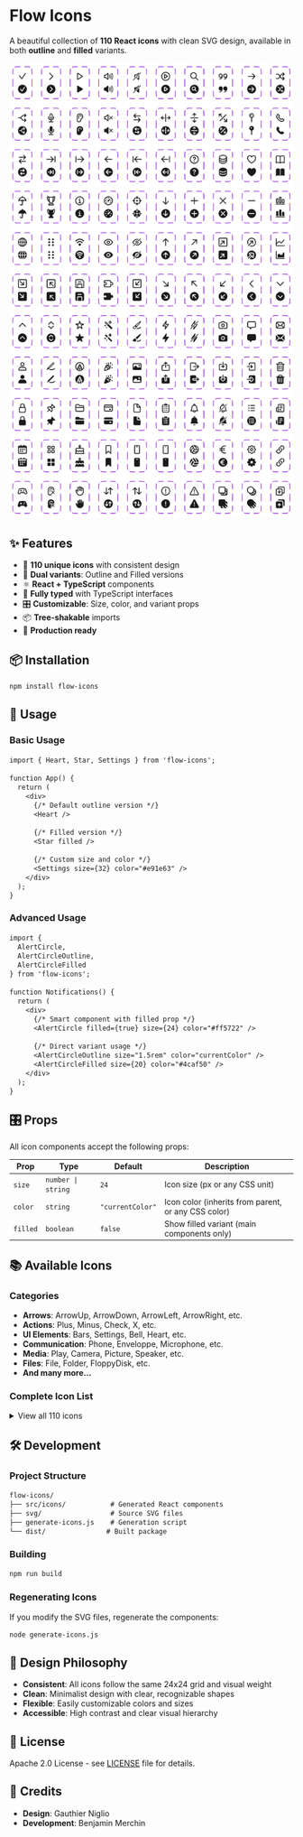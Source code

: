 # Flow Icons

A beautiful collection of **110 React icons** with clean SVG design, available in both **outline** and **filled** variants.

![Flow Icons Preview](./icon-preview.png)

## ✨ Features

- 🎨 **110 unique icons** with consistent design
- 🔄 **Dual variants**: Outline and Filled versions
- ⚛️ **React + TypeScript** components
- 🎯 **Fully typed** with TypeScript interfaces
- 🎛️ **Customizable**: Size, color, and variant props
- 📦 **Tree-shakable** imports
- 🚀 **Production ready**

## 📦 Installation

```bash
npm install flow-icons
```

## 🚀 Usage

### Basic Usage

```tsx
import { Heart, Star, Settings } from 'flow-icons';

function App() {
  return (
    <div>
      {/* Default outline version */}
      <Heart />
      
      {/* Filled version */}
      <Star filled />
      
      {/* Custom size and color */}
      <Settings size={32} color="#e91e63" />
    </div>
  );
}
```

### Advanced Usage

```tsx
import { 
  AlertCircle, 
  AlertCircleOutline, 
  AlertCircleFilled 
} from 'flow-icons';

function Notifications() {
  return (
    <div>
      {/* Smart component with filled prop */}
      <AlertCircle filled={true} size={24} color="#ff5722" />
      
      {/* Direct variant usage */}
      <AlertCircleOutline size="1.5rem" color="currentColor" />
      <AlertCircleFilled size={20} color="#4caf50" />
    </div>
  );
}
```

## 🎛️ Props

All icon components accept the following props:

| Prop | Type | Default | Description |
|------|------|---------|-------------|
| `size` | `number \| string` | `24` | Icon size (px or any CSS unit) |
| `color` | `string` | `"currentColor"` | Icon color (inherits from parent, or any CSS color) |
| `filled` | `boolean` | `false` | Show filled variant (main components only) |

## 📚 Available Icons

### Categories

- **Arrows**: ArrowUp, ArrowDown, ArrowLeft, ArrowRight, etc.
- **Actions**: Plus, Minus, Check, X, etc.
- **UI Elements**: Bars, Settings, Bell, Heart, etc.
- **Communication**: Phone, Enveloppe, Microphone, etc.
- **Media**: Play, Camera, Picture, Speaker, etc.
- **Files**: File, Folder, FloppyDisk, etc.
- **And many more...**

### Complete Icon List

<details>
<summary>View all 110 icons</summary>

- AlertCircle, AlertTriangle
- Android, ArrowBottomTop, ArrowDown, ArrowDownLeft, ArrowDownRight
- ArrowLeft, ArrowLeftRight, ArrowLineLeft, ArrowLineRight, ArrowRight
- ArrowRightLeft, ArrowSplitDiagonal, ArrowSplitHorizontal, ArrowSplitVertical
- ArrowTopBottom, ArrowUp, ArrowUpLeft, ArrowUpRight, Bars, Bell
- BellSlash, Bolt, BoltSlash, Book, Bookmark, Brush, Bubble
- Cake, Calendar, Camera, Chart, Check, ChevronDown, ChevronLeft
- ChevronRight, ChevronUp, ChevronUpDown, CircleArrowUpRight, Clipboard
- CreditCard, Crosshair, DataBase, DotsSixVertical, Ear, EarOff
- Enveloppe, Euro, Eye, EyeSlash, File, FloppyDisk, Folder
- GameController, Gauge, Globe, Hand, Heart, Information, Invoice
- Iphone, LineArrowLeft, LineArrowRight, Link, ListItem, Lock
- MagicWand, MagnifyingGlass, MapPin, Microphone, Minus, Pencil
- PencilVertical, Person, Phone, Picture, Pin, Play, PlayCircle
- Plus, Popper, PuzzlePiece, QuestionMark, Quote, Separate
- Settings, Shuffle, SpeakerOff, SpeakerOn, SpeakerSlash
- SquareArrowDown, SquareArrowDownLeft, SquareArrowDownRight
- SquareArrowIn, SquareArrowOut, SquareArrowUp, SquareArrowUpLeft
- SquareArrowUpRight, SquareSquarePlus, Squares, Star, SubtractCircle
- SubtractSquare, Trash, Trophy, Umbrella, VoleyBall, Wifi, X

</details>

## 🛠️ Development

### Project Structure

```
flow-icons/
├── src/icons/           # Generated React components
├── svg/                 # Source SVG files
├── generate-icons.js    # Generation script
└── dist/               # Built package
```

### Building

```bash
npm run build
```

### Regenerating Icons

If you modify the SVG files, regenerate the components:

```bash
node generate-icons.js
```

## 🎨 Design Philosophy

- **Consistent**: All icons follow the same 24x24 grid and visual weight
- **Clean**: Minimalist design with clear, recognizable shapes
- **Flexible**: Easily customizable colors and sizes
- **Accessible**: High contrast and clear visual hierarchy

## 📄 License

Apache 2.0 License - see [LICENSE](./LICENSE) file for details.

## 👥 Credits

- **Design**: Gauthier Niglio
- **Development**: Benjamin Merchin